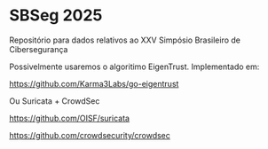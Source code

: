 # SBSeg 2025

Repositório para dados relativos ao XXV Simpósio Brasileiro de Cibersegurança

Possivelmente usaremos o algoritimo EigenTrust. Implementado em:

https://github.com/Karma3Labs/go-eigentrust


Ou Suricata + CrowdSec

https://github.com/OISF/suricata

https://github.com/crowdsecurity/crowdsec
